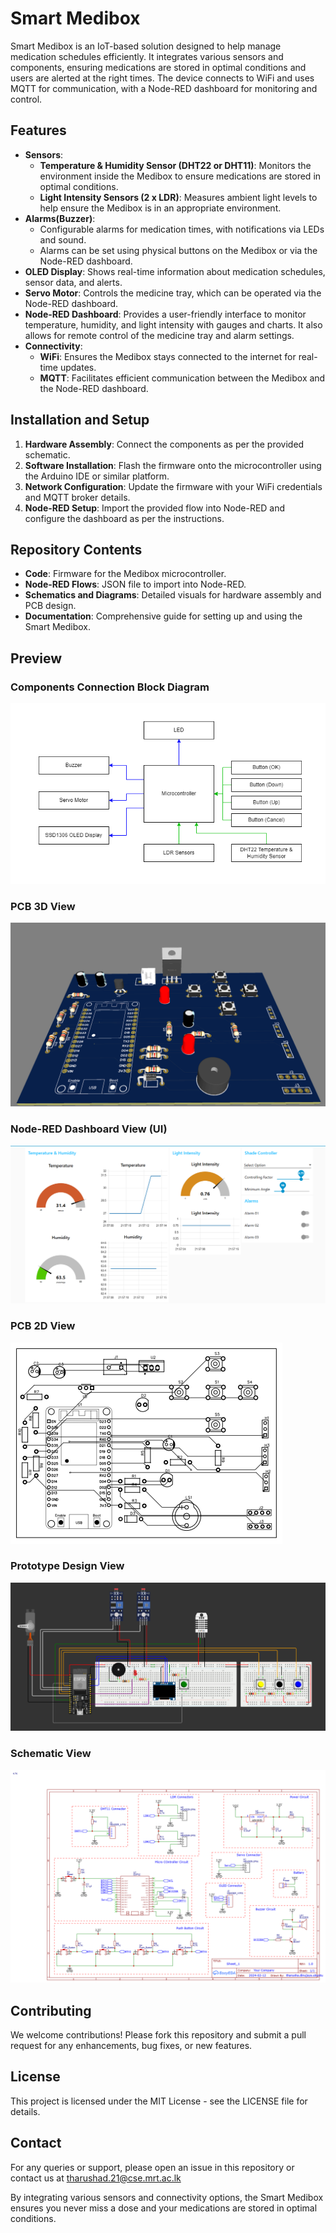 # Smart Medibox

Smart Medibox is an IoT-based solution designed to help manage medication schedules efficiently. It integrates various sensors and components, ensuring medications are stored in optimal conditions and users are alerted at the right times. The device connects to WiFi and uses MQTT for communication, with a Node-RED dashboard for monitoring and control.

## Features

- **Sensors**:
  - **Temperature & Humidity Sensor (DHT22 or DHT11)**: Monitors the environment inside the Medibox to ensure medications are stored in optimal conditions.
  - **Light Intensity Sensors (2 x LDR)**: Measures ambient light levels to help ensure the Medibox is in an appropriate environment.
- **Alarms(Buzzer)**:
  - Configurable alarms for medication times, with notifications via LEDs and sound.
  - Alarms can be set using physical buttons on the Medibox or via the Node-RED dashboard.
- **OLED Display**: Shows real-time information about medication schedules, sensor data, and alerts.
- **Servo Motor**: Controls the medicine tray, which can be operated via the Node-RED dashboard.
- **Node-RED Dashboard**: Provides a user-friendly interface to monitor temperature, humidity, and light intensity with gauges and charts. It also allows for remote control of the medicine tray and alarm settings.
- **Connectivity**:
  - **WiFi**: Ensures the Medibox stays connected to the internet for real-time updates.
  - **MQTT**: Facilitates efficient communication between the Medibox and the Node-RED dashboard.

## Installation and Setup

1. **Hardware Assembly**: Connect the components as per the provided schematic.
2. **Software Installation**: Flash the firmware onto the microcontroller using the Arduino IDE or similar platform.
3. **Network Configuration**: Update the firmware with your WiFi credentials and MQTT broker details.
4. **Node-RED Setup**: Import the provided flow into Node-RED and configure the dashboard as per the instructions.

## Repository Contents

- **Code**: Firmware for the Medibox microcontroller.
- **Node-RED Flows**: JSON file to import into Node-RED.
- **Schematics and Diagrams**: Detailed visuals for hardware assembly and PCB design.
- **Documentation**: Comprehensive guide for setting up and using the Smart Medibox.

## Preview

### Components Connection Block Diagram

![Components Connection Block Diagram](https://github.com/TharushaDinujaya/Smart-Medibox-Control-System/blob/main/docs/BlockDiagram.png)

### PCB 3D View

![PCB 3D View](https://github.com/TharushaDinujaya/Smart-Medibox-Control-System/blob/main/docs/Circuit.png)

### Node-RED Dashboard View (UI)

![Node-RED Dashboard View (UI)](https://github.com/TharushaDinujaya/Smart-Medibox-Control-System/blob/main/docs/Dashboard.png)

### PCB 2D View

![PCB 2D View](https://github.com/TharushaDinujaya/Smart-Medibox-Control-System/blob/main/docs/PCB.png)

### Prototype Design View

![Prototype Design View](https://github.com/TharushaDinujaya/Smart-Medibox-Control-System/blob/main/docs/Prototype%20circuit.png)

### Schematic View

![Schematic View](https://github.com/TharushaDinujaya/Smart-Medibox-Control-System/blob/main/docs/Schematic.png)

## Contributing

We welcome contributions! Please fork this repository and submit a pull request for any enhancements, bug fixes, or new features.

## License

This project is licensed under the MIT License - see the LICENSE file for details.

## Contact

For any queries or support, please open an issue in this repository or contact us at tharushad.21@cse.mrt.ac.lk

By integrating various sensors and connectivity options, the Smart Medibox ensures you never miss a dose and your medications are stored in optimal conditions.
